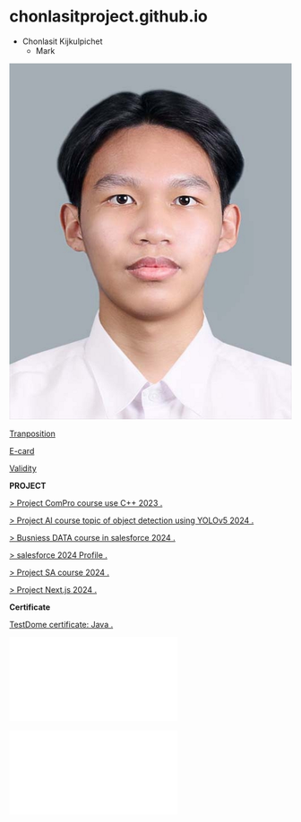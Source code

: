 

# chonlasitproject.github.io
- Chonlasit Kijkulpichet
  - Mark

![Profile](photo/6530200088.jpg)


[Tranposition](tranposition.md)


[E-card](ecardChristmas.md)


[Validity](validity.md)


**PROJECT**

[ > Project ComPro course use C++ 2023 . ](https://drive.google.com/drive/folders/122ocS3-HD-NAftlw6yKVYrmQFU_x5wvk)

[ > Project AI course topic of object detection using YOLOv5 2024 . ](https://colab.research.google.com/drive/1hRJlCDvDuMALCEa2_PLdJ4BU5yyAdzG_?usp=sharing)

[ > Busniess DATA course in salesforce 2024 . ](https://www.canva.com/design/DAGTixvZj1I/sMhumihDHyHiEApiXLOUwQ/edit)

[ > salesforce 2024 Profile . ](https://www.salesforce.com/trailblazer/b0eaydqg0shmdlwcmo)

[ > Project SA course 2024 . ](https://drive.google.com/file/d/1BtBPHHMuRVBfTjDihgh-iqbO_OHgMJGi/view)

[ > Project Next.js 2024 . ](https://github.com/markchonlasit/Project-Next.js-2024)

**Certificate**


[TestDome certificate: Java . ](photo/javacertificate.png)



![MATHWORKS certificate : MATLAP Onramp . ](photo/certificate.pdf)



![MATHWORKS certificate : Introduction to Statistical Methods with MATLAB . ](photo/certificate02.pdf)



